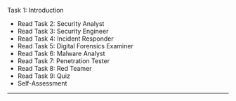 Task 1: Introduction
- Read 
Task 2: Security Analyst
- Read 
Task 3: Security Engineer
- Read 
Task 4: Incident Responder
- Read 
Task 5: Digital Forensics Examiner
- Read 
Task 6: Malware Analyst
- Read 
Task 7: Penetration Tester
- Read 
Task 8: Red Teamer
- Read 
Task 9: Quiz
- Self-Assessment 
___
